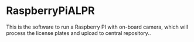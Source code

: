 # RaspberryPiALPR
This is the software to run a Raspberry PI with on-board camera, which will process the license plates and upload to central repository..
